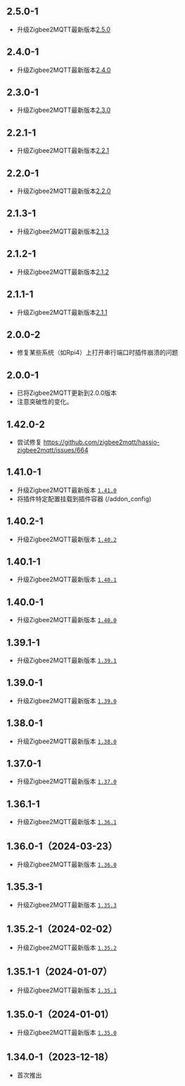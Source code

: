## 2.5.0-1
- 升级Zigbee2MQTT最新版本[2.5.0](https://github.com/Koenkk/zigbee2mqtt/releases/tag/2.5.0)
## 2.4.0-1
- 升级Zigbee2MQTT最新版本[2.4.0](https://github.com/Koenkk/zigbee2mqtt/releases/tag/2.4.0)
## 2.3.0-1
- 升级Zigbee2MQTT最新版本[2.3.0](https://github.com/Koenkk/zigbee2mqtt/releases/tag/2.3.0)
## 2.2.1-1
- 升级Zigbee2MQTT最新版本[2.2.1](https://github.com/Koenkk/zigbee2mqtt/releases/tag/2.2.1)
## 2.2.0-1
- 升级Zigbee2MQTT最新版本[2.2.0](https://github.com/Koenkk/zigbee2mqtt/releases/tag/2.2.0)
## 2.1.3-1
- 升级Zigbee2MQTT最新版本[2.1.3](https://github.com/Koenkk/zigbee2mqtt/releases/tag/2.1.3)
## 2.1.2-1
- 升级Zigbee2MQTT最新版本[2.1.2](https://github.com/Koenkk/zigbee2mqtt/releases/tag/2.1.2)
## 2.1.1-1
- 升级Zigbee2MQTT最新版本[2.1.1](https://github.com/Koenkk/zigbee2mqtt/releases/tag/2.1.1)
## 2.0.0-2
- 修复某些系统（如Rpi4）上打开串行端口时插件崩溃的问题
## 2.0.0-1
- 已将Zigbee2MQTT更新到2.0.0版本
- 注意突破性的变化。
## 1.42.0-2
- 尝试修复 https://github.com/zigbee2mqtt/hassio-zigbee2mqtt/issues/664
## 1.41.0-1
- 升级Zigbee2MQTT最新版本 [`1.41.0`](https://github.com/Koenkk/zigbee2mqtt/releases/tag/1.41.0)
- 将插件特定配置挂载到插件容器 (/addon_config)
## 1.40.2-1
- 升级Zigbee2MQTT最新版本 [`1.40.2`](https://github.com/Koenkk/zigbee2mqtt/releases/tag/1.40.2)
## 1.40.1-1
- 升级Zigbee2MQTT最新版本 [`1.40.1`](https://github.com/Koenkk/zigbee2mqtt/releases/tag/1.40.1)
## 1.40.0-1
- 升级Zigbee2MQTT最新版本 [`1.40.0`](https://github.com/Koenkk/zigbee2mqtt/releases/tag/1.40.0)
## 1.39.1-1
- 升级Zigbee2MQTT最新版本 [`1.39.1`](https://github.com/Koenkk/zigbee2mqtt/releases/tag/1.39.1)
## 1.39.0-1
- 升级Zigbee2MQTT最新版本 [`1.39.0`](https://github.com/Koenkk/zigbee2mqtt/releases/tag/1.39.0)
## 1.38.0-1
- 升级Zigbee2MQTT最新版本 [`1.38.0`](https://github.com/Koenkk/zigbee2mqtt/releases/tag/1.38.0)
## 1.37.0-1
- 升级Zigbee2MQTT最新版本 [`1.37.0`](https://github.com/Koenkk/zigbee2mqtt/releases/tag/1.37.0)

## 1.36.1-1
- 升级Zigbee2MQTT最新版本 [`1.36.1`](https://github.com/Koenkk/zigbee2mqtt/releases/tag/1.36.1)

## 1.36.0-1（2024-03-23）
- 升级Zigbee2MQTT最新版本 [`1.36.0`](https://github.com/Koenkk/zigbee2mqtt/releases/tag/1.36.0)

## 1.35.3-1 
- 升级Zigbee2MQTT最新版本 [`1.35.3`](https://github.com/Koenkk/zigbee2mqtt/releases/tag/1.35.3)

## 1.35.2-1（2024-02-02）

- 升级Zigbee2MQTT最新版本 [`1.35.2`](https://github.com/Koenkk/zigbee2mqtt/releases/tag/1.35.2)

## 1.35.1-1（2024-01-07）

- 升级Zigbee2MQTT最新版本 [`1.35.1`](https://github.com/Koenkk/zigbee2mqtt/releases/tag/1.35.1)

## 1.35.0-1（2024-01-01）

- 升级Zigbee2MQTT最新版本 [`1.35.0`](https://github.com/Koenkk/zigbee2mqtt/releases/tag/1.35.0)

## 1.34.0-1（2023-12-18）

- 首次推出